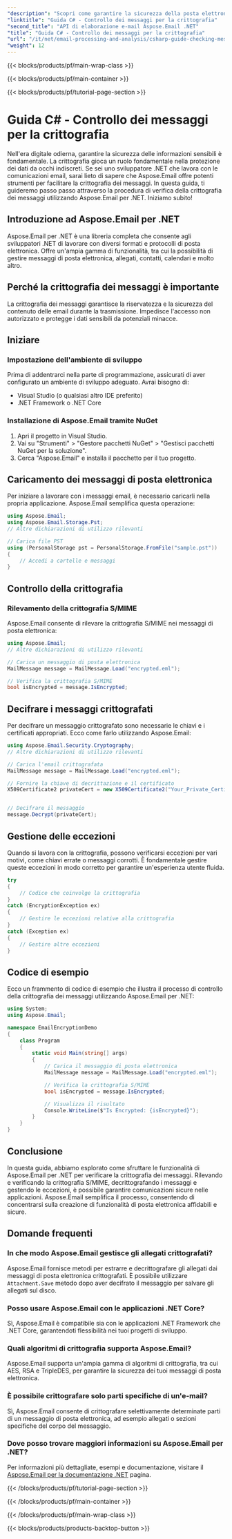 ```yaml
---
"description": "Scopri come garantire la sicurezza della posta elettronica con Aspose.Email per .NET. Verifica la crittografia, decifra i messaggi e altro ancora."
"linktitle": "Guida C# - Controllo dei messaggi per la crittografia"
"second_title": "API di elaborazione e-mail Aspose.Email .NET"
"title": "Guida C# - Controllo dei messaggi per la crittografia"
"url": "/it/net/email-processing-and-analysis/csharp-guide-checking-messages-for-encryption/"
"weight": 12
---
```


{{< blocks/products/pf/main-wrap-class >}}

{{< blocks/products/pf/main-container >}}

{{< blocks/products/pf/tutorial-page-section >}}

# Guida C# - Controllo dei messaggi per la crittografia


Nell'era digitale odierna, garantire la sicurezza delle informazioni sensibili è fondamentale. La crittografia gioca un ruolo fondamentale nella protezione dei dati da occhi indiscreti. Se sei uno sviluppatore .NET che lavora con le comunicazioni email, sarai lieto di sapere che Aspose.Email offre potenti strumenti per facilitare la crittografia dei messaggi. In questa guida, ti guideremo passo passo attraverso la procedura di verifica della crittografia dei messaggi utilizzando Aspose.Email per .NET. Iniziamo subito!

## Introduzione ad Aspose.Email per .NET

Aspose.Email per .NET è una libreria completa che consente agli sviluppatori .NET di lavorare con diversi formati e protocolli di posta elettronica. Offre un'ampia gamma di funzionalità, tra cui la possibilità di gestire messaggi di posta elettronica, allegati, contatti, calendari e molto altro.

## Perché la crittografia dei messaggi è importante

La crittografia dei messaggi garantisce la riservatezza e la sicurezza del contenuto delle email durante la trasmissione. Impedisce l'accesso non autorizzato e protegge i dati sensibili da potenziali minacce.

## Iniziare

### Impostazione dell'ambiente di sviluppo

Prima di addentrarci nella parte di programmazione, assicurati di aver configurato un ambiente di sviluppo adeguato. Avrai bisogno di:

- Visual Studio (o qualsiasi altro IDE preferito)
- .NET Framework o .NET Core

### Installazione di Aspose.Email tramite NuGet

1. Apri il progetto in Visual Studio.
2. Vai su "Strumenti" > "Gestore pacchetti NuGet" > "Gestisci pacchetti NuGet per la soluzione".
3. Cerca "Aspose.Email" e installa il pacchetto per il tuo progetto.

## Caricamento dei messaggi di posta elettronica

Per iniziare a lavorare con i messaggi email, è necessario caricarli nella propria applicazione. Aspose.Email semplifica questa operazione:

```csharp
using Aspose.Email;
using Aspose.Email.Storage.Pst;
// Altre dichiarazioni di utilizzo rilevanti

// Carica file PST
using (PersonalStorage pst = PersonalStorage.FromFile("sample.pst"))
{
    // Accedi a cartelle e messaggi
}
```

## Controllo della crittografia

### Rilevamento della crittografia S/MIME

Aspose.Email consente di rilevare la crittografia S/MIME nei messaggi di posta elettronica:

```csharp
using Aspose.Email;
// Altre dichiarazioni di utilizzo rilevanti

// Carica un messaggio di posta elettronica
MailMessage message = MailMessage.Load("encrypted.eml");

// Verifica la crittografia S/MIME
bool isEncrypted = message.IsEncrypted;
```

## Decifrare i messaggi crittografati

Per decifrare un messaggio crittografato sono necessarie le chiavi e i certificati appropriati. Ecco come farlo utilizzando Aspose.Email:

```csharp
using Aspose.Email.Security.Cryptography;
// Altre dichiarazioni di utilizzo rilevanti

// Carica l'email crittografata
MailMessage message = MailMessage.Load("encrypted.eml");

// Fornire la chiave di decrittazione e il certificato
X509Certificate2 privateCert = new X509Certificate2("Your_Private_Certificate_File" );


// Decifrare il messaggio
message.Decrypt(privateCert);
```

## Gestione delle eccezioni

Quando si lavora con la crittografia, possono verificarsi eccezioni per vari motivi, come chiavi errate o messaggi corrotti. È fondamentale gestire queste eccezioni in modo corretto per garantire un'esperienza utente fluida.

```csharp
try
{
    // Codice che coinvolge la crittografia
}
catch (EncryptionException ex)
{
    // Gestire le eccezioni relative alla crittografia
}
catch (Exception ex)
{
    // Gestire altre eccezioni
}
```

## Codice di esempio

Ecco un frammento di codice di esempio che illustra il processo di controllo della crittografia dei messaggi utilizzando Aspose.Email per .NET:

```csharp
using System;
using Aspose.Email;

namespace EmailEncryptionDemo
{
    class Program
    {
        static void Main(string[] args)
        {
            // Carica il messaggio di posta elettronica
            MailMessage message = MailMessage.Load("encrypted.eml");

            // Verifica la crittografia S/MIME
            bool isEncrypted = message.IsEncrypted;

            // Visualizza il risultato
            Console.WriteLine($"Is Encrypted: {isEncrypted}");
        }
    }
}
```

## Conclusione

In questa guida, abbiamo esplorato come sfruttare le funzionalità di Aspose.Email per .NET per verificare la crittografia dei messaggi. Rilevando e verificando la crittografia S/MIME, decrittografando i messaggi e gestendo le eccezioni, è possibile garantire comunicazioni sicure nelle applicazioni. Aspose.Email semplifica il processo, consentendo di concentrarsi sulla creazione di funzionalità di posta elettronica affidabili e sicure.

## Domande frequenti

### In che modo Aspose.Email gestisce gli allegati crittografati?

Aspose.Email fornisce metodi per estrarre e decrittografare gli allegati dai messaggi di posta elettronica crittografati. È possibile utilizzare `Attachment.Save` metodo dopo aver decifrato il messaggio per salvare gli allegati sul disco.

### Posso usare Aspose.Email con le applicazioni .NET Core?

Sì, Aspose.Email è compatibile sia con le applicazioni .NET Framework che .NET Core, garantendoti flessibilità nei tuoi progetti di sviluppo.

### Quali algoritmi di crittografia supporta Aspose.Email?

Aspose.Email supporta un'ampia gamma di algoritmi di crittografia, tra cui AES, RSA e TripleDES, per garantire la sicurezza dei tuoi messaggi di posta elettronica.

### È possibile crittografare solo parti specifiche di un'e-mail?

Sì, Aspose.Email consente di crittografare selettivamente determinate parti di un messaggio di posta elettronica, ad esempio allegati o sezioni specifiche del corpo del messaggio.

### Dove posso trovare maggiori informazioni su Aspose.Email per .NET?

Per informazioni più dettagliate, esempi e documentazione, visitare il [Aspose.Email per la documentazione .NET](https://reference.aspose.com/email/net) pagina.

{{< /blocks/products/pf/tutorial-page-section >}}

{{< /blocks/products/pf/main-container >}}

{{< /blocks/products/pf/main-wrap-class >}}

{{< blocks/products/products-backtop-button >}}